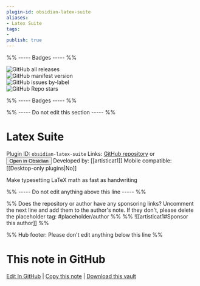 ```yaml
---
plugin-id: obsidian-latex-suite
aliases:
- Latex Suite
tags: 
- 
publish: true
---
```


%% ----- Badges ----- %%

![GitHub all releases](https://img.shields.io/github/downloads/artisticat1/obsidian-latex-suite/total?color=573E7A&logo=github&style=for-the-badge)   
![GitHub manifest version](https://img.shields.io/github/manifest-json/v/artisticat1/obsidian-latex-suite?color=573E7A&logo=github&style=for-the-badge)   
![GitHub issues by-label](https://img.shields.io/github/issues/artisticat1/obsidian-latex-suite/help%20wanted?color=573E7A&logo=github&style=for-the-badge)   
![GitHub Repo stars](https://img.shields.io/github/stars/artisticat1/obsidian-latex-suite?color=573E7A&logo=github&style=for-the-badge)

%% ----- Badges ----- %%

%% ----- Do not edit this section ----- %%

# Latex Suite

Plugin ID: `obsidian-latex-suite`
Links: [GitHub repository](https://github.com/artisticat1/obsidian-latex-suite) or [<button id=HH>Open in Obsidian</button>](obsidian://show-plugin?id=obsidian-latex-suite)
Developed by: [[artisticat1]]
Mobile compatible: [[Desktop-only plugins|No]]

Make typesetting LaTeX math as fast as handwriting

%% ----- Do not edit anything above this line ----- %% 

%% Does the repository or author have any sponsoring links? Uncomment the next line and add them to the author's note. If they don't, please delete the placeholder tag: #placeholder/author %%
%% ![[artisticat1#Sponsor this author]] %%

%% Hub footer: Please don't edit anything below this line %%

# This note in GitHub

<span class="git-footer">[Edit In GitHub](https://github.dev/obsidian-community/obsidian-hub/blob/main/02%20-%20Community%20Expansions/02.05%20All%20Community%20Expansions/Plugins/obsidian-latex-suite.md "git-hub-edit-note") | [Copy this note](https://raw.githubusercontent.com/obsidian-community/obsidian-hub/main/02%20-%20Community%20Expansions/02.05%20All%20Community%20Expansions/Plugins/obsidian-latex-suite.md "git-hub-copy-note") | [Download this vault](https://github.com/obsidian-community/obsidian-hub/archive/refs/heads/main.zip "git-hub-download-vault") </span>
